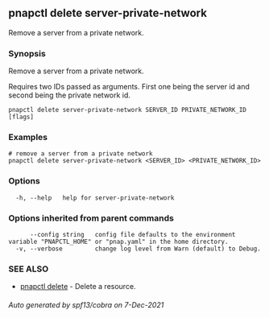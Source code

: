 ## pnapctl delete server-private-network

Remove a server from a private network.

### Synopsis

Remove a server from a private network.

Requires two IDs passed as arguments. First one being the server id and second being the private network id. 

```
pnapctl delete server-private-network SERVER_ID PRIVATE_NETWORK_ID [flags]
```

### Examples

```
# remove a server from a private network 
pnapctl delete server-private-network <SERVER_ID> <PRIVATE_NETWORK_ID>

```

### Options

```
  -h, --help   help for server-private-network
```

### Options inherited from parent commands

```
      --config string   config file defaults to the environment variable "PNAPCTL_HOME" or "pnap.yaml" in the home directory.
  -v, --verbose         change log level from Warn (default) to Debug.
```

### SEE ALSO

* [pnapctl delete](pnapctl_delete.md)	 - Delete a resource.

###### Auto generated by spf13/cobra on 7-Dec-2021
